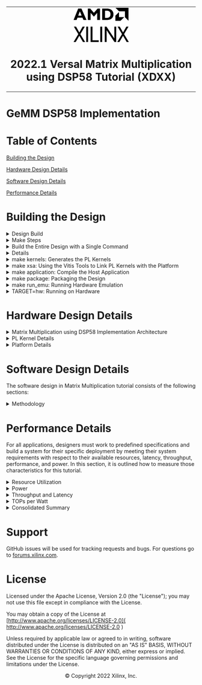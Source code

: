 <table class="sphinxhide" width="100%">
 <tr width="100%">
    <td align="center"><img src="https://raw.githubusercontent.com/Xilinx/Image-Collateral/main/xilinx-logo.png" width="30%"/><h1>2022.1 Versal Matrix Multiplication using DSP58 Tutorial (XDXX)</h1>
   </td>
 </tr>
</table>

# GeMM DSP58 Implementation

# Table of Contents

[Building the Design](#Building-the-Design)

[Hardware Design Details](#Hardware-Design-Details)

[Software Design Details](#Software-Design-Details)

[Performance Details](#Performance-Details)

# Building the Design

<details>
<summary>Design Build</summary> 
	
## Design Build

In this section, you will build and run the Matrix Multiplication design using the DSP58 Engines in Versal device. You will compile the design and integrate it into a larger system design (including the PS host application).

The Makefile used to build the design takes 2 user inputs from command line. These are -
TARGET (hw/hw_emu)
GEMM_SIZE (32, 64, 128, 256, 512 or 1024)

Based on these inputs, the design flow will generate a new directory (called `build/`). Underneath are subdirectories named gemm_GEMM_SIZExGEMM_SIZExGEMM_SIZE.  For example if GEMM_SIZE is given as 64, a subdirectory named gemm_64x64x64 will be created under build directory. Underneath, `hw_emu/` and/or `hw/` subfolders will be created. These folders contain a host app executable and the builds targeted to `hw` or `hw_emu` respectively. The `hw_emu/` subfolder contains the build for hardware emulation. The `hw/` subfolder contains the build for a hardware run on a VCK190 board.

</details>

<details>
<summary>Make Steps</summary> 
	
## Make Steps

To run the following `make` steps (for example, `make kernels`, `make xsa`, `make application`, and `make package`), you must be in the `gemm_dsp58/` folder. The following options can be specified in the `make` steps. Instructions for how to apply them are provided later in this section.

`TARGET:` This option can be set to `hw` or `hw_emu` to build the design in the hardware or hardware emulation flow. The default is `hw_emu`.

`GEMM_SIZE:` This option can be set to 32, 64, 128, 256, 512 or 1024

The Makefile uses the following directory references:

```
# Relative directory
RELATIVE_PROJECT_DIR := ./
PROJECT_REPO := $(shell readlink -f $(RELATIVE_PROJECT_DIR))
DESIGN_REPO  := $(PROJECT_REPO)/design
PL_SRC_REPO  := $(DESIGN_REPO)/pl_src
CONSTRAINTS_REPO  := $(PL_SRC_REPO)/constraints
HOST_APP_SRC := $(DESIGN_REPO)/host_app_src
SYSTEM_CONFIGS_REPO    := $(DESIGN_REPO)/system_configs
VIVADO_METRICS_SCRIPTS_REPO := $(DESIGN_REPO)/vivado_metrics_scripts

BASE_BLD_DIR := $(PROJECT_REPO)/build_$(PL_FREQ)
GEMM_BLD_DIR     := $(BASE_BLD_DIR)/gemm_$(MAT_DIMS)
BUILD_TARGET_DIR := $(GEMM_BLD_DIR)/$(TARGET)

VIVADO_REPORTS_REPO := $(PROJECT_REPO)/vivado_reports_dir
BLD_VIVADO_REPORTS_DIR := $(VIVADO_REPORTS_REPO)/gemm_$(MAT_DIMS)

EMBEDDED_PACKAGE_OUT := $(BUILD_TARGET_DIR)/package
EMBEDDED_EXEC_SCRIPT := run_script.sh

```

</details>

<details>
<summary>Build the Entire Design with a Single Command</summary>

## Build the Entire Design with a Single Command

If you are already familiar with Vitis kernel compilation flows, you can build the entire design with one command: 

```bash
make run (default TARGET=hw_emu, GEMM_SIZE=64) 
```

or 

```bash
make run TARGET=hw (Target is hardware, GEMM_SIZE=64)
```

This command runs the `make kernels`, `make xsa`, `make application`, `make package`, and `make run_emu` steps for hardware emulation or to run on hardware (VCK190 board) depending on the `TARGET` you specify. The settings also apply to individual make steps listed below.

The generated files are placed under an individual directory: `$(BUILD_TARGET_DIR)/`. Each `make` step to build the design is specified in the following sections. These sections also detail the options used and the location of input and output files in each case.

</details>

<details>

See [this page](https://www.xilinx.com/html_docs/xilinx2022_1/vitis_doc/vitiscommandcompiler.html#wrj1504034328013) for a detailed description of all Vitis compiler switches. The following table provides a summary of the switches used. 


|Switch|Description|
|  ---  |  ---  |
|--target \| -t [hw\|hw_emu]|Specifies the build target.|
|--platform \| -f|Specifies the name of a supported acceleration platform as specified by the $PLATFORM_REPO_PATHS environment variable or the full path to the platform XPFM file.|
|--save-temps \| -s|Directs the Vitis compiler command to save intermediate files/directories created during the compilation and link process. Use the `--temp_dir` option to specify a location to write the intermediate files to.|
|--temp_dir <string>|This allows you to manage the location where the tool writes temporary files created during the build process. The temporary results are written by the Vitis compiler, and then removed, unless the `--save-temps` option is also specified.|
|--verbose|Display verbose/debug information.|
|--compile \| -c|Required for compilation to generate XO files from kernel source files.|
|--kernel \<arg\>\|-k \<arg\>|Compile only the specified kernel from the input file. Only one -k option is allowed per Vitis compiler command.|
|-D \| --define  \<Macro Name\>=\<value\>|Defines Macros for the compiler.|
|--output \| -o|Specifies the name of the output file generated by the V++ command. The kernel output should be XO.|

Following RTL files are used in this design

```
${PL_SRC_REPO}/rtl/BDELAY.vhd
${PL_SRC_REPO}/rtl/FIXGEMM.vhd
${PL_SRC_REPO}/rtl/SDELAY.vhd
${PL_SRC_REPO}/rtl/sfixed_pkg.vhd
${PL_SRC_REPO}/rtl/cfixed_pkg.vhd
${PL_SRC_REPO}/rtl/DSP_GW.vhd
${PL_SRC_REPO}/rtl/FIXGEMM_WRAPPER.vhd
${PL_SRC_REPO}/rtl/control_logic.sv
${PL_SRC_REPO}/rtl/gemm_top.sv
${PL_SRC_REPO}/rtl/ps_slave.sv
${PL_SRC_REPO}/rtl/DSP_data_controller.sv
${PL_SRC_REPO}/rtl/op_uram.sv
${PL_SRC_REPO}/rtl/row_uram.sv
${PL_SRC_REPO}/rtl/col_uram.sv
${PL_SRC_REPO}/rtl/gemm_large_ocm.sv
${PL_SRC_REPO}/rtl/partial_sum_bram.sv
${PL_SRC_REPO}/rtl/synchronizer.sv

```

<!---
(For hw_emu step, Row and Column URAMs are initialized to reduce simulation run time.) These files are located under $(PL_SRC_REPO)/mem_init_files/init_files_GEMM_SIZExGEMM_SIZExGEMM_SIZE folder)
--->

$(CONSTRAINTS_REPO)/gemm_dsp58.tcl provides constraints for synthesis and implementation. 

Following is the output xo file

```
$(PROJECT_REPO)/build/gemm_GEMM_SIZExGEMM_SIZExGEMM_SIZE/gemm_large_ocm.xo

```

</details>

<details>
<summary>make kernels: Generates the PL Kernels </summary> 

## make kernels: Generates the PL Kernels

This step uses the RTL and mem_init_files specified above to generate the PL kernel (gemm_large_ocm.xo)

</details>

<details>
<summary>make xsa: Using the Vitis Tools to Link PL Kernels with the Platform</summary> 
 
## make xsa: Using the Vitis Tools to Link HLS Kernels with the Platform

After the kernel is generated, you can use the Vitis compiler to link it with the platform to generate an XSA file. 

The Vitis tools allow you to integrate the kernels into an existing extensible platform. This is an automated step from a software developer perspective where the platform chosen is provided by the hardware designer (or you can opt to use one of the many extensible base platforms provided by Xilinx and the Vitis tools build the hardware design and integrate the kernels into the design).
 
The command to run this step is shown as follows 

```
make xsa TARGET=<hw/hw_emu> GEMM_SIZE=<64,128,256,512,1024>
``` 

The expanded command is as follows:

```
cd $(BUILD_TARGET_DIR);	\

v++ -l --platform xilinx_vck190_base_202120_1 --save-temps --temp_dir $(BUILD_TARGET_DIR)/_x \
   --verbose -g --clock.freqHz 500000000:gemm_large_ocm_0 --clock.defaultTolerance 0.001 \
   --config $(SYSTEM_CONFIGS_REPO)/gemm.cfg --vivado.prop fileset.sim_1.xsim.simulate.log_all_signals=true \
   --vivado.prop run.synth_1.{STEPS.SYNTH_DESIGN.ARGS.CONTROL_SET_OPT_THRESHOLD}={16} \
   --vivado.prop run.synth_1.{STEPS.SYNTH_DESIGN.ARGS.KEEP_EQUIVALENT_REGISTERS}={true} \
   --xp vivado_prop:run.impl_1.STEPS.PLACE_DESIGN.TCL.PRE=$(CONSTRAINTS_REPO)/gemm_dsp58.tcl
   -t hw_emu -o $(BUILD_TARGET_DIR)/gemm.hw_emu.xclbin $(PROJECT_REPO)/build/gemm_GEMM_SIZExGEMM_SIZExGEMM_SIZE/gemm_large_ocm.xo
```

See [this page](https://www.xilinx.com/html_docs/xilinx2022_1/vitis_doc/buildingdevicebinary.html#mjs1528399150499) for a detailed description of Vitis linking options. The following table provides a summary of the switches used. 

|Switch|Description|
|  ---  |  ---  |
|--platform \| -f|Specifies the name of a supported acceleration platform as specified by the $PLATFORM_REPO_PATHS environment variable or the full path to the platform XPFM file.|
|--save-temps \| -s|Directs the V++ command to save intermediate files/directories created during the compilation and link process. Use the `--temp_dir` option to specify a location to write the intermediate files to.|
|--temp_dir <string>|This allows you to manage the location where the tool writes temporary files created during the build process. The temporary results are written by the Vitis compiler, and then removed, unless the `--save-temps` option is also specified.|
|--verbose|Display verbose/debug information.|
|--output \| -o|Specifies the name of the output file generated by the V++ command. In this design the outputs of the HLS/DSP kernels with their interfacing with the PL kernels are in XO files.|
|--vivado.prop \<arg\>|Specifies properties for the Vivado Design Suite to be used during synthesis and implementation of the FPGA binary (xclbin). See [this page](https://docs.xilinx.com/r/en-US/ug1393-vitis-application-acceleration/vivado-Options) for detailed Vivado options.|
|--profile.data [<kernel_name>\|all]:[<cu_name>\|all]:[<interface_name>\|all]\(:[counters\|all]\)|Enables monitoring of data ports through the monitor IPs. This option needs to be specified during linking. See [this page](https://docs.xilinx.com/r/en-US/ug1393-vitis-application-acceleration/profile-Options) for detailed profiling options.|
|--profile.trace_memory \<FIFO\>:\<size\>\|\<MEMORY\>[\<n\>]|When building the hardware target \(-t=hw\), use this option to specify the type and amount of memory to use for capturing trace data. See [this page](https://www.xilinx.com/html_docs/xilinx2022_1/vitis_doc/vitiscommandcompiler.html#lpy1600804966354__section_bmy_v3z_54b) for detailed profiling options.|
|--config <config_file>|Specifies a configuration file containing V++ switches.|

The information to tell the linker how to connect the PL kernels together is described in a configuration file, `system_configs/gemm.cfg`. The file describes the overall connection scheme of the system.

```
[connectivity]
nk=gemm_large_ocm:1:gemm_large_ocm_0

[clock]
id=0:gemm_large_ocm_0.S_AXI_ACLK

[advanced]
# Disable Profiling in hw_emu so that it is faster...
param=hw_emu.enableProfiling=false
# Export the xsa of the design..
param=compiler.addOutputTypes=hw_export
param=compiler.worstNegativeSlack=-0.210
[vivado]
prop=run.synth_1.STRATEGY=Flow_PerfOptimized_high
prop=run.impl_1.STEPS.OPT_DESIGN.is_enabled=true
prop=run.impl_1.STEPS.OPT_DESIGN.ARGS.DIRECTIVE=Explore
prop=run.impl_1.STEPS.PLACE_DESIGN.ARGS.DIRECTIVE=ExtraTimingOpt
prop=run.impl_1.STEPS.PHYS_OPT_DESIGN.is_enabled=true
prop=run.impl_1.STEPS.PHYS_OPT_DESIGN.ARGS.DIRECTIVE=AggressiveExplore
#prop=run.impl_1.STEPS.ROUTE_DESIGN.ARGS.MORE OPTIONS=-tns_cleanup
prop=run.impl_1.STEPS.ROUTE_DESIGN.ARGS.DIRECTIVE=AggressiveExplore
```

See [this page](https://docs.xilinx.com/r/en-US/ug1393-vitis-application-acceleration/Vitis-Compiler-Configuration-File) for a detailed description of the Vitis compiler configuration file. A summary of the configuration options used is provided in the following table. 


|Switch|Comment|
|  ---  |  ---  |
|--connectivity.nk|Number of kernels. `gemm_large_ocm:1:gemm_large_ocm_0` means that the Vitis compiler should instantiate one gemm_large_ocm kernel and name the instance `gemm_large_ocm_0`.|
|param=hw_emu.enableProfiling=false - This option disables profiing during hw_emu for faster run time|
|param=compiler.addOutputTypes=hw_export| This option tells the Vitis compiler that besides creating an XCLBIN file, it also outputs an XSA file which is needed to create a post-Vivado fixed platform for Vitis software development.|
param=compiler.worstNegativeSlack=-0.210 - This parameter sets 210ps tolerance for WNS
prop=run.synth_1.STRATEGY=Flow_PerfOptimized_high - This parameter sets Synthesis streategy
prop=run.impl_1.STEPS.OPT_DESIGN.is_enabled=true - This option enables opt design directive
prop=run.impl_1.STEPS.OPT_DESIGN.ARGS.DIRECTIVE=Explore - This option sets the value of opt design stage directive
prop=run.impl_1.STEPS.PLACE_DESIGN.ARGS.DIRECTIVE=ExtraTimingOpt - This option sets the value of place design directive
prop=run.impl_1.STEPS.PHYS_OPT_DESIGN.is_enabled=true - This option enables physical optimzation directive
prop=run.impl_1.STEPS.PHYS_OPT_DESIGN.ARGS.DIRECTIVE=AggressiveExplore - This option sets value of physical optimization directive
prop=run.impl_1.STEPS.ROUTE_DESIGN.ARGS.DIRECTIVE=AggressiveExplore - This option sets value of route design directive

The Vitis compiler calls the Vivado® IP integrator under the hood to build the design. The platform and kernels are input to the Vivado Design Suite, which produces a simulation XSA or an XSA after running place and route on the design. The point at which the XSA is produced from Vivado depends on the `-target` option set on the Vitis compiler command line. 

You can now view the Vivado project, which is located in the `$(BUILD_TARGET_DIR)/_x/link/vivado/vpl/prj` directory. You have now generated the XCLBIN file, `$(BUILD_TARGET_DIR)/gemm.hw_emu.xclbin`, that will be used to execute your design on the platform.

</details>

<details>
<summary>make application: Compile the Host Application</summary> 

## make application: Compile the Host Application

You can compile the host application by following the typical cross-compilation flow for the Cortex A72 processor. To build the application, run the following command 

```
make application 
```
or

```
cd $(BUILD_TARGET_DIR);	\

aarch64-xilinx-linux-g++ -mcpu=cortex-a72.cortex-a53 -march=armv8-a+crc -fstack-protector-strong \
   -D_FORTIFY_SOURCE=2 -Wformat -Wformat-security -Werror=format-security --sysroot=$(SDKTARGETSYSROOT) -O -c \
   -std=c++14 -D__linux__ \
   -DM_LARGE=$(GEMM_SIZE) -DN_LARGE=$(GEMM_SIZE) -DL_LARGE=$(GEMM_SIZE) \
   -I$(SDKTARGETSYSROOT)/usr/include/xrt -I$(SDKTARGETSYSROOT)/usr/include -I$(SDKTARGETSYSROOT)/usr/lib -I$(HOST_APP_SRC)/$(MAT_DIMS) \
$(HOST_APP_SRC)/main.cpp -o $(BUILD_TARGET_DIR)/gemm_top_app.o \
   -L$(SDKTARGETSYSROOT)/lib -lxrt_coreutil

aarch64-xilinx-linux-g++  -mcpu=cortex-a72.cortex-a53 -march=armv8-a+crc -fstack-protector-strong \
   -D_FORTIFY_SOURCE=2 -Wformat -Wformat-security -Werror=format-security --sysroot=$(SDKTARGETSYSROOT) \
   $(BUILD_TARGET_DIR)/gemm_top_app.o -L$(SDKTARGETSYSROOT)/usr/lib -lxrt_coreutil \
   -o $(BUILD_TARGET_DIR)/gemm_dsp_xrt.elf
```

See [this page](https://xilinx.github.io/XRT/2022.1/html/index.html) for XRT documentation. See [this page](https://docs.xilinx.com/r/en-US/ug1393-vitis-application-acceleration/Host-Programming4) for details of host application programming.


|Switch|Description|
|  ---  |  ---  |
|-O \| Optimize.| Optimizing compilation takes somewhat more time, and a lot more memory for a large function. With -O, the compiler tries to reduce code size and execution time, without performing any optimizations that can take a great deal of compilation time.|
|-D__linux__|
|-DXAIE_DEBUG|Enable debug interface capabilities where certain core status, event status, or stack trace can be dumped out.|
|-D\<Pre-processor Macro String\>=\<value\>|Pass Pre-processor Macro definitions to the cross-compiler.|
|-I \<dir\>|Add the directory `dir` to the list of directories to be searched for header files.|
|-o \<file\>|Place output in file `<file>`. This applies regardless of the output being produced, whether it be an executable file, an object file, an assembler file or preprocessed C code.|
|--sysroot=\<dir\>|Use `dir` as the logical root directory for headers and libraries. For example, if the compiler would normally search for headers in `/usr/include` and libraries in `/usr/lib`, it will instead search `dir/usr/include` and `dir/usr/lib`. This is automatically set by the `env_setup.sh` script|
|-l\<library\>|Search the library named `library` when linking. The 2D-FFT tutorial requires `adf_api_xrt` and `xrt_coreutil` libraries.|
|-L \<dir\>|Add directory `<dir>` to the list of directories to be searched for -l.|

The following is a description of the input sources compiled by the cross-compiler compiler command. 

|Inputs Sources|Description|
|  ---  |  ---  |
|$(HOST_APP_SRC)/main.cpp|Source application file for the `gemm_dsp_xrt.elf` that will run on an A72 processor.|
|$(HOST_APP_SRC)/matrix_A_data.h, matrix_B_data.h|Matrix A and B Data to be used for matrix multiplication.|
|$(HOST_APP_SRC)/output_data.h|Golden data to which DUT output will be compared.|

The following is a description of the output objects that results from executing the cross-compiler command with the above inputs and options. 

|Output Objects|Description|
|  ---  |  ---  |
|$(BUILD_TARGET_DIR)/gemm_dsp_xrt.elf|The executable that will run on an A72 processor.|

</details>

<details>
<summary>make package: Packaging the Design</summary> 
 
## make package: Packaging the Design

With the Kernel outputs created, as well as the new platform, you can now generate the programmable device image (PDI) and a package to be used on an SD card. The PDI contains all the executables, bitstreams, and configurations of the device. The packaged SD card directory contains everything to boot Linux, the generated applications, and the XCLBIN.

The command to run this step is as follows (default `TARGET=hw_emu`):

```
make package
``` 

or 

```
cp $(PROJECT_REPO)/run_script.sh $(BUILD_TARGET_DIR)/
cd $(BUILD_TARGET_DIR);	\

v++ -p -t hw --save-temps --temp_dir $(BUILD_TARGET_DIR)/_x -f xilinx_vck190_base_202120_1 \
   --package.rootfs $(XLNX_VERSAL)/rootfs.ext4 --package.kernel_image $(XLNX_VERSAL)/Image --package.boot_mode=sd \
   --package.out_dir $(BUILD_TARGET_DIR)/package --package.image_format=ext4 --package.sd_file $(BUILD_TARGET_DIR)/gemm_dsp_xrt.elf \
   $(BUILD_TARGET_DIR)/gemm.hw.xclbin
```

If the `XRT_ROOT` is set, the following Vitis compiler flags are also set:

```
   --package.sd_dir $(XRT_ROOT)
```

See [this page](https://docs.xilinx.com/r/en-US/ug1393-vitis-application-acceleration/Packaging-the-System) for more details about packaging the system.


|Switch|Description|
|  ---  |  ---  |
|--target \| -t [hw\|hw_emu]|Specifies the build target.|
|--package \| -p|Packages the final product at the end of the Vitis compile and link build process.|
|--package.rootfs \<arg\>|Where \<arg\> specifies the absolute or relative path to a processed Linux root file system file. The platform RootFS file is available for download from xilinx.com. Refer to the [Vitis Software Platform Installation](https://www.xilinx.com/html_docs/xilinx2022_1/vitis_doc/acceleration_installation.html) for more information.|
|--package.kernel_image \<arg\>|Where \<arg\> specifies the absolute or relative path to a Linux kernel image file. Overrides the existing image available in the platform. The platform image file is available for download from xilinx.com. Refer to the [Vitis Software Platform Installation](https://www.xilinx.com/html_docs/xilinx2022_1/vitis_doc/acceleration_installation.html) for more information.|
|--package.boot_mode \<arg\>|Where \<arg\> specifies <ospi\|qspi\|sd> Boot mode used for running the application in emulation or on hardware.|
|--package.image_format|Where \<arg\> specifies \<ext4\|fat32\> output image file format. `ext4` is the Linux file system and `fat32` is the Windows file system.|
|--package.sd_file|Where \<arg\> specifies an ELF or other data file to package into the `sd_card` directory/image. This option can be used repeatedly to specify multiple files to add to the `sd_card`.|

|Inputs Sources|Description|
|  ---  |  ---  |
|$(XRT_ROOT)|The PS host application needs the XRT headers in this folder to execute. Set in the `env_setup.sh`.|
|$(XLNX_VERSAL)/rootfs.ext4|The root filesystem file for PetaLinux.|
$(XLNX_VERSAL)/Image|The pre-built PetaLinux image the processor boots from.|
|$(BUILD_TARGET_DIR)/gemm_dsp_xrt.elf|The PS host application executable created in the `make application` step.|
|$(BUILD_TARGET_DIR)/gemm.hw_emu.xclbin|The XCLBIN file created in the `make xclbin` step.|

The output of the V++ Package step is the package directory that contains the contents to run hardware emulation. 

|Output Objects|Description|
|  ---  |  ---  |
|$(BUILD_TARGET_DIR)/package|The hardware emulation package that contains the boot file, hardware emulation launch script, the PLM and PMC boot files, the PMC and QEMU command argument specification files, and the Vivado simulation folder.|

</details>

<details>
<summary>make run_emu: Running Hardware Emulation</summary>

## make run_emu: Running Hardware Emulation

After packaging, everything is set to run hardware emulation. To run emulation, use the following command (default `TARGET=hw_emu`):

```
make run_emu 
```

or

```
###########################################################################
Hardware Emulation Goto:
$(BUILD_TARGET_DIR)/package

and do:
./launch_hw_emu.sh or ./launch_hw_emu.sh -g (for waveform viewer)...

```
When hardware emulation is launched, you will see the QEMU simulator load. Wait for the autoboot countdown to go to zero. After a few minutes, the root Linux prompt comes up: 

```bash
root@versal-rootfs-common-2022.1:~#
```

After the root prompt comes up, run the following commands to run the design:  

```
cd /mnt
export XILINX_XRT=/usr
./gemm_dsp_xrt.elf a.xclbin
```

The `gemm_dsp_xrt.elf` executes. After a few minutes, you should see the output with `TEST PASSED` on the console. When this is shown, run the following keyboard command to exit the QEMU instance: 

```
#To exit QEMU Simulation
Press CtrlA, let go of the keyboard, and then press x 
```

To run with waveform, do the following:

```
cd $(BUILD_TARGET_DIR)/package
./launch_hw_emu.sh -g
```
The XSIM Waveform Viewer is launched. Drag and drop the signals into the viewer and click **Play** to start the emulation. Go back to the terminal and wait for the Linux prompt to show up. In the XSIM Waveform Viewer, you will see the signals you added to the waveform adjusting over the execution of the design. When this is done, hit the pause button and close the window to end the emulation.

</details>

<details>
<summary>TARGET=hw: Running on Hardware</summary>

## Running on Hardware

To run the design on hardware, rerun the following `make` steps with `TARGET=hw` and other applicable options (see the preceding `make` steps specified above).

```
make kernels TARGET=hw 
make xsa TARGET=hw 
make application TARGET=hw
make package TARGET=hw 
```

These commands create a `$(BUILD_TARGET_DIR)` folder with the kernels, xsa, and `package` for a hardware run. 

Run the following step to set up the execution file, generated images, and base images (`$(BUILD_TARGET_DIR)/package/sd_card` and `$(BUILD_TARGET_DIR)/package/sd_card.img`).

```
make run_emu TARGET=hw 
```

These commands create a `build/hw` folder with the kernels, XCLBIN, and `package` for a hardware run. Follow steps 1-9 to run the `gemm_dsp_xrt.elf` executable on your VCK190 board. 

**Step 1.** Ensure your board is powered off. 

**Step 2.** Use an SD card writer (such as balenaEtcher) to flash the `sd_card.img` file to an SD card. 

**Step 3.** Plug the flashed SD card into the top slot of the VCK190 board. 

**Step 4.** Set the switch (`SW1 Mode\[3:0\]=1110 = OFF OFF OFF ON`).

**Step 5.** Connect your computer to the VCK190 board using the USB cable included with the board. 

**Step 6.** Open a TeraTerm terminal and select the correct COM port. Set the port settings to the following: 

```
Port: <COMMXX>
Speed: 115200
Data: 8 bit
Parity: none
Stop Bits: 1 bit
Flow control: none
Transmit delay: 0 msec/char 0 msec/line
```

**Step 7.** Power on the board.

**Step 8.** Wait until you see the `root@versal-rootfs-common-2022_1` Linux command prompt. Press enter a few times to get past any `xinit` errors. 

**Step 9.** Run the following commands in the TeraTerm terminal: 

```
mount /dev/mmcblk0p1 /mnt
cd /mnt
export XILINX_XRT=/usr

./gemm_dsp_xrt.elf a.xclbin
```

</details>

# Hardware Design Details

<details>
<summary> Matrix Multiplication using DSP58 Implementation Architecture </summary>

## Matrix Multiplication using DSP58 Implementation Architecture 

In this design, Matrix Multiplication is implemented using DSP58 Systolic array of size 32x32. i.e There are 32 DSP58 cascade chains, each chain having 32 DSP58s. Thus 32x32 matrix is the basic matrix multiplication size. Larger matrices are broken down into submatrices of size 32x32. 

Basic 32x32 Multiplication is performed as follows -

Matrix A row data moves upwards along DSP A Port cascade chain. For first 32 clocks data is only shifted into the DSP chains. So after 32 clocks, Row 0 of Matrix A is populated in first DSP cascade chain,
Row 1 is populated in next cascade chain and so on, as shown in the below diagram. 
show in the below diagram

![Image of Matrix A data movement](images/Matrix_A_data_movement.png)

### Calculating First Row of Output Matrix

After Matrix A elements are shifted into cascade chain, last row of matrix B is driven clock-by-clock to the bottom most DSP of the first cascade chain, as shown in the below diagram

![Image of Matrix B data movement](images/Matrix_B_data_movement.png)

First Row of output matrix is calculated as follows - 

Bottom most DSP calculates A[0,31] * B[31,0] and sends the output to upper DSP via PCOUT cascade port. On 2nd clock upper DSP starts receiving B[30,0], B[30,1], … B[30,31] (i.e Row 30 of Matrix B).
So,on 2nd clock, 2nd DSP calculates A[0,30] * B [30,0] + PCOUT = A[0,30] * B[30,0] + A[0,31] * B[31,0], and sends it up to the 3rd DSP. 3rd DSP starts receiving Matrix B Column 29 on 3rd clock, computes 
3rd MAC operation and send up to 4th DSP. Thus after 32nd clock, top DSP has generated Row 0 Column 0 element of the output matrix.

On 2nd clock, bottom DSP receives B[31,1] and it calculates A[0,31] * B[31,1] which is the beginning of the MAC operation for Row 0 Column 1 element of output matrix. Row 0, Column 1 calculations traverse 
upwards in a similar way, and on 33rd clock, top DSP generates Row  0 Column 1 element of the output matrix. 

Similarly for next 30 clocks, (i.e clock 34 to 63) top DSP of first cascade chain generates other 30 elements of Row 0 of the output matrix

Other rows of output matrix are calculated as follows - 

B[31,0], B[31,1], … B[31,31] elements, i.e Row 31 of Matrix B is shifted to next DSP chain every clock. Hence Start of driving Matrix A Rows to subsequent DSP chains is also started with one clock delay.
So bottom DSP of 2nd cascade chain starts on 2nd clock and it computes A[1,31] * B[31,0], which is beginning of the MAC operation for Row 1 Column 0 element of output matrix. Thus 2nd cascade chain is 1 
clock delayed wrt first cascade chain and it generates its 32 outputs from clock 33 to 64. These outputs are Row 1 of the output matrix. Each subsequenct cascade chain is one clock delayed wrt previous 
chain, and thus the last cascade chain generates Row 31 outputs on clock 63 to 94

### 32x32 Matrix Multiplication Latency

For the first 32 clocks, Matrix A Row 0 is loaded into first cascade chain. Over next 32 clocks, First cascade chain calculates first row of output matrix, and for next 32 clocks, other rows of
output matrix are generated. However after 64 clocks, first DSP cascade chain can receive first row data for next 32x32 matrix. 

Larger matrices are broken down into smaller 32x32 matrices. For example, 1Kx1Kx1K Matrices are represented as follows, where each box is 32x32 matrix –

![Image of GEMM DSP Implementation Submatrices](images/submatrices.png)

Output matrix is -

![Image of GEMM DSP Implementation Output Matrix](images/output_matrix.png)

### Data Flow for larger matrices 

Matrix A00 is first multiplied with Matrix B00, which is the basic 32x32 matrix multiplication. Over the first 96 clocks, each DSP chain produces 32 outputs, thus total 1K outputs are generated which are the partial sums for the final output. These partial sums are written to 64 partial sum BRAMs.
After 64 clocks, first cascade chain is done with A00 * B00 submatrix, and it then starts performing A00 * B01 to calculate partial sums for the
next column of the output matrix. Likewise over next 32 clocks, other DSP cascade chains will also complete A00 * B00 matrix multiplication and
move to A00 * B01 submatrix multiplication. This way Matrix A00 is multiplied with Matrix B00, B01, B02 … B0,31.

This completes A00 submatrix multiplications. Next we will read A01 submatrix of Matrix A, and it gets multiplied with submatrices of Matrix B. The 
partial sums are added to the partial sums previous generated, and stored back. Thus we will keep moving along the first row of Matirx A and 
multiply that submatrix with submatrices of Matirx B. This will continue for 32 iterations, and in the 32nd iteration, data is written to Output 
BRAM instead of partial Sum BRAM. This completes computation of the first row of the output matrix.

Then we will move to the next row of Matrix A and all these steps are repeated. After 32 such iterations, 1Kx1Kx1K matrix multiplication will be completed

### Matrix Calculation Latency for large matrices

32x32 matrix calculation requires 96 clocks. However first cascade chain in the DSP58 array is done with its computation after 64 clocks, and it 
can start receiving data for next submatrix. Thus for 32 clocks, there is overlap of previous and new submatrix calculations. So the total
number of clocks required for large matix multiplication is 64 * No. of Sbumatrices + 32

In this design, DSP clock is operating at 750MHz (1.33ns). 

The following figure shows block diagram of the design. 

![Image of GEMM DSP Implementation Architecture](images/Gemm_DSP_Block_Diagram.png)

</details>

<details>
<summary>PL Kernel Details</summary>

## PL Kernel Details

GeMM DSP RTL design can be divided into 2 main parts -
 First one is the core matrix mutliplication functionality, gemm_top module is the top level module which implements this functionality
 Second part involves data mover logic for writing Matrix A and B data and to read the matrix output from host application. This is implemented in ps_slave module

 In this design, core DSP logic operates at 750MHz while rest of the logic operates at 375MHz. There is synchronizer module to handle synchronization of signals going across these 2 clock domains

 gemm_large_ocm \
 |-gemm_top \
 |-ps_slave \
 |-synchronizer

 Underneath gemm_top module, following modules are instantiated -
 1. FIXGEMM_WRAPPER - This module implements the systolic array of 1K DSP58 Engines
 2. row_uram - These are the URAMs which store Matrix A data. Entire 1Kx1K matrix A is stored in URAMs
 3. col_uram - These are the URAMs which store Matrix B data. Entire 1Kx1K matrix B is stored in URAMs
 4. partial_sum_bram - There are 64 partial Sum BRAMs (512 x 64) to store the partial sum
 5. op_uram - These URAMs store the final output of the matrix multiplication
 6. DSP_data_controller - This module controls input data to DSP58 array and output from DSP58 array  
 7. control_logic  - This module controls writes/reads to/from URAMs

 Underneath FIXGEMM_WRAPPER, FIXGEMM entity is instantiated, underneath which there is DSP_GW instantiations.

</details>

<details>
<summary>Platform Details</summary>

## Platform Details

The base platform contains the control interface and processing system (CIPS), NoC,and the interfaces among them.
 The Vitis compiler linker step builds on top of the base platform by adding the PL kernels. To add the various 
functions in a system-level design, PL kernels are added to the base platform depending on the application (that is, the PL kernels present in each design might vary). In the design, the components are added by the Vitis 
compiler `-l` step 

(see [make xsa](#make-xsa-using-the-vitis-tools-to-link-hls-kernels-with-the-platform)) and include the following:

* `gemm_large_ocm` DSP kernel (`gemm_large_ocm.xo`)
* Connections interfaces are defined in the system configuration file

To see a schematic view of the design with the extended platform as shown in the following figure, open the following in Vivado:

`build/gemm_GEMM_SIZExGEMM_SIZExGEMM_SIZE/[hw|hw_emu]/_x/link/vivado/vpl/prj/prj.xpr`

</details>

# Software Design Details

The software design in Matrix Multiplication tutorial consists of the following sections:

<details>
<summary>Methodology</summary>

## Methodology

### Frequency Selection

The `gemm_large_ocm` kernel operates at 750 MHz

### Timing Closure

For timing closure of the whole design, different implementation properties are used, as mentioned in the `make xsa` step above. These strategies are required because timing is not met for default implementation settings. Routing Congestion limits operating frequency to 750MHz. 

For more information about implementation strategies, see the _Vivado Implementation User Guide_ [UG904](https://www.xilinx.com/support/documentation/sw_manuals/xilinx2022_1/ug904-vivado-implementation.pdf)

## Data Flow

Host ps_app writes Matrix A and B data and enables DUT. It then polls for Done signal from DUT. When DUT is done, Host app reads Output URAM and compares the URAM read data with golden data. Golden input Matrix data for Matrix A and B, and golden expected data are stored in arrays which are read by host app

### Top Function

The PS host application (`main.cpp`) is cross-compiled to get the executable. Flow in main.cpp is as follows -

1. Include the required headers and define the required macros:

```
#include <stdio.h>
#include <stdlib.h>
#include <stdint.h>
#include <fstream>
#include <iostream>
#include <string>
#include "experimental/xrt_aie.h"
#include "experimental/xrt_kernel.h"
#include "experimental/xrt_bo.h"

2. Include input and output arrays

#include "matrix_A_data.h"
#include "matrix_B_data.h"
#include "output_data.h"

...
```

3. Check the command line argument. The beginning of the A72 application is represented by the `main` function. It takes in one command line argument: an XCLBIN file.

   - Open the device and load the XCLBIN:

   ```
   auto dhdl = xrtDeviceOpen(0);
   auto xclbin = load_xclbin(dhdl, xclbinFilename);
   auto top = reinterpret_cast<const axlf*>(xclbin.data());
   ```
   - Open the GEMM DSP58 kernel and obtain handles to start the kernel. 

   ```
   ...
   xrtKernelHandle gemm_top_khdl;
   xrtRunHandle gemm_top_rhdl;
   ...
   gemm_top_khdl = xrtPLKernelOpen(dhdl, top->m_header.uuid, gemm_top_obj);
   gemm_top_rhdl = xrtRunOpen(gemm_top_khdl);
   ...
   ```

```
4. main Function
int main(int argc, char** argv)
```
### Sub-Function Details
test_gemm - This function programs matrix A and B URAMs from the array data and sets other control registers and then enables the gemm kernel

check_done - This function polls for Done signal to be set from DUT.

read_perf - This function reads the performance counter value counted by the DUT. Gemm kernel counts the number of clocks required for matrix multiplication operation. Note - this count does not include time required for input and output data movement 

golden_check - This function compares data from Output URAM with the golden data. It maintains error counter which is used to decide if test passed or failed

gemm_soft_reset_pulse - This function generates soft reset to DUT. 

<summary>PS Host Application</summary>
	
## PS Host Application

```
void gemm_bring_up(void) 
{

unsigned int i, j;
uint32_t uram_data;
unsigned int waddr;
    printf("Writing into registers\n");
    // 1. Write to Control register with Address autoincrement bit set to 1
    //    Write to address 0x10 data = 0x2
    xrtKernelWriteRegister(gemm_top_khdl, 0x10,  0x2);
    // 2. Write to Indirect address register value of 0
    //    Write to address 0x1C, data = 0
    xrtKernelWriteRegister(gemm_top_khdl, 0x1C,  0x0);

    // 3. Write to indirect address control register, Valid bit = 1, R/W# = 0
    //    Write to address 0x18 data = 0x1
    xrtKernelWriteRegister(gemm_top_khdl, 0x18,  0x1);

    // Write 16 32x32 A Matrices into Row URAMs at adress 0x20
    // Size of each Matrix is 2KB, total size = 32KB
    // Data is arrangde in 32-bit wide entry (4Byte)
    // So total lines = 8K
     
    printf("Writing Matrix A\n");
    waddr = 0;
    for (i=0; i<NUM_ROW_URAM; i=i+1) {   // Only 8 URAMs are populated
       for (j=0; j<(MATRIX_A_SIZE/NUM_ROW_URAM); j=j+1) { // 1024 locations written to 8 URAMs
          uram_data = matrix_A_data[MATRIX_A_SIZE/NUM_COL_URAM*i+j]; 
          xrtKernelWriteRegister (gemm_top_khdl, 0x20, uram_data);
       }
       // Increment the address
       waddr += 0x8000;
       xrtKernelWriteRegister (gemm_top_khdl, 0x1c, waddr);
    }
    
    waddr = 0x200000;
    xrtKernelWriteRegister (gemm_top_khdl, 0x1c, waddr);
    printf("Writing Matrix B\n");
    for (i=0; i<NUM_COL_URAM; i=i+1) {   // Only 8 URAMs are populated
       for (j=0; j<(MATRIX_B_SIZE/NUM_COL_URAM); j=j+1) { // 1024 locations written to 8 URAMs
          uram_data = matrix_B_data[MATRIX_B_SIZE/NUM_COL_URAM*i+j]; 
          xrtKernelWriteRegister (gemm_top_khdl, 0x20, uram_data);
       }
       // Increment the address
       waddr += 0x8000;
       xrtKernelWriteRegister (gemm_top_khdl, 0x1c, waddr);
    }
    
    // Set DUT Enable bit
    // Write to address 0x10, data = 0x3
    xrtKernelWriteRegister (gemm_top_khdl, 0x10, 0x3); 

}

```


5. Data Integrity Check is performed by running golden_check function 

```
void golden_check(unsigned int *mismatch_count) 
{

uint16_t golden_data_lower;
uint16_t golden_data_upper;
uint32_t read_data;
uint16_t read_data_lower;
uint16_t read_data_upper;
uint32_t read_addr;
unsigned int i, Done;
unsigned int match_count;

    // Poll for Done bit from DUT
    //printf("entered golden_check");
    //while (Done == 0) {
        // Read address 4
    //    xrtKernelReadRegister(gemm_top_khdl, 0x14, &read_data);
    //    Done = read_data & 0x1;
    //}

    // Write to indirect address control register, Vali = 1, R/W# = 1
    // Write to address 8, data = 0x3
    // xrtKernelWriteRegister (gemm_top_khdl, 0x18, 0x3);

    // Read 16 32x32 Matrices from Output URAMs from address 0x24
    // Total data is 32KB, 2-bytes read at a time, total 16K reads
    match_count = 0;
    mismatch_count = 0;
    for (i=0; i<8192; i=i+2) {
      golden_data_lower = output_data [i];
      golden_data_upper = output_data [i+1];
      xrtKernelReadRegister (gemm_top_khdl, 0x24, &read_data);
      read_data_lower = read_data & 0xFFFF;
      read_data_upper = read_data >> 16; 
      if (golden_data_lower != read_data_lower) {
         printf ("Data mismatch Addr : 0x%x, Golden Data : 0x%x, Read Data : 0x%x\n", i, golden_data_lower, read_data_lower);
         mismatch_count++;
      } else {
         //printf ("Data match Addr : 0x%x, Golden Data : 0x%x, Read Data : 0x%x\n", i, golden_data_lower, read_data_lower);
         match_count++;
      }
      if (golden_data_upper != read_data_upper) {
         printf ("Data mismatch Addr : 0x%x, Golden Data : 0x%x, Read Data : 0x%x\n", i+1, golden_data_upper, read_data_upper);
         mismatch_count++;
      } else {
         //printf ("Data match Addr : 0x%x, Golden Data : 0x%x, Read Data : 0x%x\n", i+1, golden_data_upper, read_data_upper);
         match_count++;
      }
    }  
    printf ("Match Count : %u, Mismatch Count : %u\n", match_count, *mismatch_count);
}

```

</details>

# Performance Details

For all applications, designers must work to predefined specifications and build a system for their specific deployment by meeting their system requirements with respect to their available resources, latency, throughput, performance, and power. In this section, it is outlined how to measure those characteristics for this tutorial. 

<details>
<summary>Resource Utilization</summary> 

## Resource Utilization

Resource utilization and power are measured using Vivado, vcdanalyze, and Xilinx Power Estimator (XPE) for Versal (2022.1 version) tools.

The registers, CLB LUT, BRAM, URAM and DSP Engine utilization information can be found in the Vivado project if you perform the following steps:

1. Open the Vivado project: ``$(BUILD_TARGET_DIR)/_x/link/vivado/vpl/prj/prj.xpr``.
2. **Open Implemented Design** then click **Report Utilization**. 
3. In the Utilization tab (shown in the following figure) select **gemm_large_ocm_0** and view the resource utilization 

** Or **

1. Do `make report_metrics TARGET=hw`, (recipe expanded below), alongwith relevant options, to generate `utilization_hierarchical.txt` under `$(BLD_REPORTS_DIR)/` directory:

Resource Utilization for 32x32x32 matrix is as follows -

1. Resource Utilization 

```
+----------------------------+-------+-------+------------+-----------+-------+
|          Site Type         |  Used | Fixed | Prohibited | Available | Util% |
+----------------------------+-------+-------+------------+-----------+-------+
| Registers                  | 60653 |    16 |          0 |   1799680 |  3.37 |
| CLB LUTs                   | 17535 |     0 |          0 |    899840 |  1.95 |
| LOOKAHEAD8                 |   142 |     0 |          0 |    112480 |  0.13 |
| RAMB36E5                   |     0 |     0 |          0 |       967 |  0.00 |
| URAM                       |   192 |     0 |          0 |       463 | 41.47 |
| DSP58                      |  1024 |     0 |          0 |      1968 | 52.03 |
+----------------------------+-------+-------+------------+-----------+-------+
```

Resource Utilization is same for rest of the matrix sizes, and is as follows -

```
+----------------------------+-------+-------+------------+-----------+-------+
|          Site Type         |  Used | Fixed | Prohibited | Available | Util% |
+----------------------------+-------+-------+------------+-----------+-------+
| Registers                  | 80480 |     1 |          0 |   1799680 |  4.47 |
| CLB LUTs                   | 25231 |     0 |          0 |    899840 |  2.80 |
| LOOKAHEAD8                 |   654 |     0 |          0 |    112480 |  0.58 |
| RAMB36E5                   |    64 |     0 |          0 |       967 |  6.62 |
| URAM                       |   192 |     0 |          0 |       463 | 41.47 |
| DSP58                      |  1024 |     0 |          0 |      1968 | 52.03 |
+----------------------------+-------+-------+------------+-----------+-------+
```

</details>

<details>
<summary>Power</summary>

## Power

Power is measured using the Vivado tool. The steps for retrieving this information from the Vivado project are as follows.

1. Open the Vivado project `$(BUILD_TARGET_DIR)/_x/link/vivado/vpl/prj/prj.xpr`.
2. Click **Open Implemented Design** and click **Report Power**. In the Power tab shown below, select **fft_2d_0** and view the power consumed for the 1024 x 2048 point - 1 instance - cint16 design:

A summary of power utilization is given in the following table.

```
+--------------------+-------------------+------------------+-----------------+
| GeMM Configuration | Dynamic Power (W) | Static Power (W) | Total Power (W) | 
+--------------------+-------------------+------------------+-----------------+
|        32x32x32    |   4.9298          |    3.2865        |  8.2163         |   
|        64x64x64    |   4.1551          |    3.3804        |  7.5355         | 
|     128x128x128    |   4.7420          |    3.2630        |  8.0050         | 
|     256x256x256    |   5.2014          |    3.1691        |  8.3705         | 
|     512x512x512    |   5.0359          |    2.6762        |  7.7121         | 
|  1024x1024x1024    |   4.7654          |    3.2865        |  8.0519         | 
+--------------------+-------------------+------------------+-----------------+
```

</details>
             
<details>
<summary>Throughput and Latency</summary> 

## Throughput and Latency

Throughput is measured in Tera Operations Per Second (TOPS) When Host App is done writing Matrices A and B, it drives 
Start signal to DUT. When DUT is done it drives Done output. A performance counter increments for all the clocks from
Start to Done. This counts the number of clocks for which DUT is active.

For 32x32x32 configuration- In this design 2 32x32x32 matrix multiplications are done. 
For each matrix, 64K MAC operations are performed, giving
total 64K * 2 = 128K MACs
If performance counter reaches value X, that means at operating frequency of 375MHz (period of 2.66ns), total time taken
by DUT = 2.66 x X ns
Thus TOPS = 128K MACs / (2.66 x X) ns 
For rest of the configurations 1 matrix multiplication is done.
For 64x64x64       512K     MACs Thus TOPS = 512K     MACs / (2.66 x X) ns
For 128x128x128    4096K    MACs Thus TOPS = 4096K    MACs / (2.66 x X) ns
For 256x256x256    32768K   MACs Thus TOPS = 32768K   MACs / (2.66 x X) ns
For 512x512x512    262144K  MACs Thus TOPS = 262144K  MACs / (2.66 x X) ns
For 1024x1024x1024 2097152K MACs Thus TOPS = 2097152K MACs / (2.66 x X) ns

Summary of Throughput & Latency for all Variations:

Latency of the design is given by the perf counter value read from DUT. Perf counter measures the time
taken by the DUT for matrix multiplication in terms of number of clocks. 

Latency for various matrix sizes is as shown in the below table

```
+--------------------+--------------------+-----------------+------------------+---------------+
| GeMM Configuration | Data Transfer Size |  Latency in     | Latency (us)     | Matrices/s    | 
|                    | Per matrix (int16) |  1x clocks      |                  |               | 
+--------------------+--------------------+-----------------+------------------+---------------+
|        32x32x32    |     1024           |        48       |    0.127         |  7.87 x 10^6  |
|        64x64x64    |     4096           |       145       |    0.385         |  2.59 x 10^6  |
|     128x128x128    |    16384           |      1041       |    2.769         |  3.61 x 10^5  |
|     256x256x256    |    65536           |      8209       |   21.835         |  4.76 x 10^4  |
|     512x512x512    |   262144           |     65553       |    174.3         |  5.74 x 10^3  |
|  1024x1024x1024    |  1048576           |   524305        |   1394.6         |  7.17 x 10^2  |
+--------------------+--------------------+-----------------+------------------+---------------+

```

</details>

<details>
<summary>TOPs per Watt</summary> 

## TOPs per Watt

TOPS and power utilization for DSP based martix multiplication is more or less independent of matrix size. TOPS is 1.49 and TOPs per Watt is 0.28 to 0.31 in this design 

```
+--------------------+---------+
| GeMM Configuration | TOPs/W  |
+--------------------+---------+
|        32x32x32    |  0.285  |
|        64x64x64    |  0.355  |
|     128x128x128    |  0.315  |
|     256x256x256    |  0.288  |
|     512x512x512    |  0.297  |
|  1024x1024x1024    |  0.314  |
+--------------------+---------+

```

</details>

<details>
<summary>Consolidated Summary</summary> 

## Consolidated Summary

A summary of throughput and latency for all variations is shown in the following table.

```
+--------------------+-------------------+------------------+---------------+---------+--------------------+-------------+-------------------------+--------------+------------------+--------------------+----------------+
| GeMM Configuration |  perf (in MSPS)   | Latency(us)      |  Matrices/s   |  TOPs   | No.of Active Cores | Vector Load | No. of Active mem Banks | Mem R/W Rate | Active AIE Tiles | Dynamic Power (mW) | TOPs per Watt  |
+--------------------+-------------------+------------------+---------------+---------+--------------------+-------------+-------------------------+--------------+------------------+--------------------+----------------+
|        32x32x32    |     12000         |  0.127           | 7.874 x 10^6  | 1.407   |        NA          |    NA       |         NA              |    NA        |      NA          |      4929.8        |    0.285       | 
|        64x64x64    |     12000         |  0.385           | 2.59 x 10^6   | 1.479   |        NA          |    NA       |         NA              |    NA        |      NA          |      4155.1        |    0.355       |
|     128x128x128    |      6000         |  2.769           | 3.61 x 10^5   | 1.497   |        NA          |    NA       |         NA              |    NA        |      NA          |      4742.0        |    0.315       |
|     256x256x256    |      3000         |  21.835          | 4.76 x 10^4   | 1.499   |        NA          |    NA       |         NA              |    NA        |      NA          |      5201.4        |    0.288       |
|     512x512x512    |      1500         |  174.37          | 5.74 x 10^3   | 1.499   |        NA          |    NA       |         NA              |    NA        |      NA          |      5035.9        |    0.297       |
|  1024x1024x1024    |       750         |  1394.6          | 7.17 x 10^2   | 1.499   |        NA          |    NA       |         NA              |    NA        |      NA          |      4765.4        |    0.314       |
+--------------------+-------------------+------------------+---------------+---------+--------------------+-------------+-------------------------+--------------+------------------+--------------------+----------------+

```
</details>

# Support

GitHub issues will be used for tracking requests and bugs. For questions go to [forums.xilinx.com](http://forums.xilinx.com/).

# License

Licensed under the Apache License, Version 2.0 (the "License"); you may not use this file except in compliance with the License.

You may obtain a copy of the License at [http://www.apache.org/licenses/LICENSE-2.0]( http://www.apache.org/licenses/LICENSE-2.0 )

Unless required by applicable law or agreed to in writing, software distributed under the License is distributed on an "AS IS" BASIS, WITHOUT WARRANTIES OR CONDITIONS OF ANY KIND, either express or implied. See the License for the specific language governing permissions and limitations under the License.

<p align="center">  &copy; Copyright 2022 Xilinx, Inc.</p>
